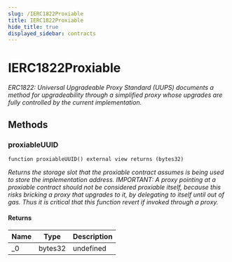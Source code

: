 ```yaml
---
slug: /IERC1822Proxiable
title: IERC1822Proxiable
hide_title: true
displayed_sidebar: contracts
---
```

# IERC1822Proxiable







*ERC1822: Universal Upgradeable Proxy Standard (UUPS) documents a method for upgradeability through a simplified proxy whose upgrades are fully controlled by the current implementation.*

## Methods

### proxiableUUID

```solidity
function proxiableUUID() external view returns (bytes32)
```



*Returns the storage slot that the proxiable contract assumes is being used to store the implementation address. IMPORTANT: A proxy pointing at a proxiable contract should not be considered proxiable itself, because this risks bricking a proxy that upgrades to it, by delegating to itself until out of gas. Thus it is critical that this function revert if invoked through a proxy.*


#### Returns

| Name | Type | Description |
|---|---|---|
| _0 | bytes32 | undefined |



